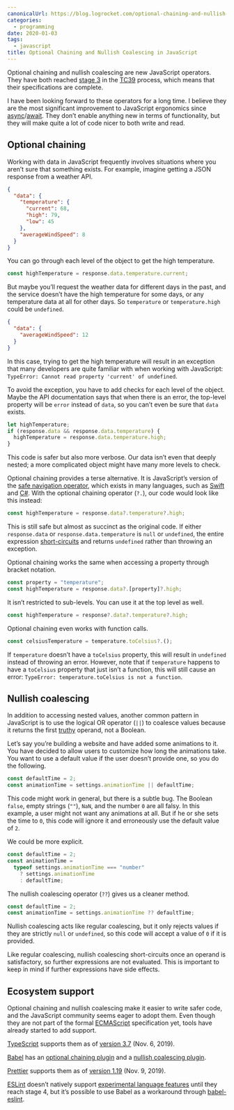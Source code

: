 ```yaml
---
canonicalUrl: https://blog.logrocket.com/optional-chaining-and-nullish-coalescing-in-javascript/
categories:
  - programming
date: 2020-01-03
tags:
  - javascript
title: Optional Chaining and Nullish Coalescing in JavaScript
---
```


Optional chaining and nullish coalescing are new JavaScript operators. They have
both reached [stage 3](https://tc39.es/process-document/) in the
[TC39](https://tc39.es/) process, which means that their specifications are
complete.

I have been looking forward to these operators for a long time. I believe they
are the most significant improvement to JavaScript ergonomics since
[async](https://developer.mozilla.org/en-US/docs/Web/JavaScript/Reference/Statements/async_function)/[await](https://developer.mozilla.org/en-US/docs/Web/JavaScript/Reference/Operators/await).
They don’t enable anything new in terms of functionality, but they will make
quite a lot of code nicer to both write and read.

## Optional chaining

Working with data in JavaScript frequently involves situations where you aren’t
sure that something exists. For example, imagine getting a JSON response from a
weather API.

```json
{
  "data": {
    "temperature": {
      "current": 68,
      "high": 79,
      "low": 45
    },
    "averageWindSpeed": 8
  }
}
```

You can go through each level of the object to get the high temperature.

```javascript
const highTemperature = response.data.temperature.current;
```

But maybe you’ll request the weather data for different days in the past, and
the service doesn’t have the high temperature for some days, or any temperature
data at all for other days. So `temperature` or `temperature.high` could be
`undefined`.

```json
{
  "data": {
    "averageWindSpeed": 12
  }
}
```

In this case, trying to get the high temperature will result in an exception
that many developers are quite familiar with when working with JavaScript:
`TypeError: Cannot read property 'current' of undefined`.

To avoid the exception, you have to add checks for each level of the object.
Maybe the API documentation says that when there is an error, the top-level
property will be `error` instead of `data`, so you can’t even be sure that
`data` exists.

```javascript
let highTemperature;
if (response.data && response.data.temperature) {
  highTemperature = response.data.temperature.high;
}
```

This code is safer but also more verbose. Our data isn’t even that deeply
nested; a more complicated object might have many more levels to check.

Optional chaining provides a terse alternative. It is JavaScript’s version of
the [safe navigation
operator](https://en.wikipedia.org/wiki/Safe_navigation_operator), which exists
in many languages, such as
[Swift](https://docs.swift.org/swift-book/LanguageGuide/OptionalChaining.html)
and
[C#](https://docs.microsoft.com/en-us/dotnet/csharp/language-reference/operators/member-access-operators#null-conditional-operators--and-).
With the optional chaining operator (`?.`), our code would look like this
instead:

```javascript
const highTemperature = response.data?.temperature?.high;
```

This is still safe but almost as succinct as the original code. If either
`response.data` or `response.data.temperature` is `null` or `undefined`, the
entire expression
[short-circuits](https://en.wikipedia.org/wiki/Short-circuit_evaluation) and
returns `undefined` rather than throwing an exception.

Optional chaining works the same when accessing a property through bracket
notation.

```javascript
const property = "temperature";
const highTemperature = response.data?.[property]?.high;
```

It isn’t restricted to sub-levels. You can use it at the top level as well.

```javascript
const highTemperature = response?.data?.temperature?.high;
```

Optional chaining even works with function calls.

```javascript
const celsiusTemperature = temperature.toCelsius?.();
```

If `temperature` doesn’t have a `toCelsius` property, this will result in
`undefined` instead of throwing an error. However, note that if `temperature`
happens to have a `toCelsius` property that just isn’t a function, this will
still cause an error: `TypeError: temperature.toCelsius is not a function`.

## Nullish coalescing

In addition to accessing nested values, another common pattern in JavaScript is
to use the logical OR operator (`||`) to coalesce values because it returns the
first [truthy](https://developer.mozilla.org/en-US/docs/Glossary/Truthy)
operand, not a Boolean.

Let’s say you’re building a website and have added some animations to it. You
have decided to allow users to customize how long the animations take. You want
to use a default value if the user doesn’t provide one, so you do the following.

```javascript
const defaultTime = 2;
const animationTime = settings.animationTime || defaultTime;
```

This code might work in general, but there is a subtle bug.  The Boolean
`false`, empty strings (`""`), `NaN`, and the number `0` are all falsy. In this
example, a user might not want any animations at all. But if he or she sets the
time to `0`, this code will ignore it and erroneously use the default value of
`2`.

We could be more explicit.

```javascript
const defaultTime = 2;
const animationTime =
  typeof settings.animationTime === "number"
    ? settings.animationTime
    : defaultTime;
```

The nullish coalescing operator (`??`) gives us a cleaner method.

```javascript
const defaultTime = 2;
const animationTime = settings.animationTime ?? defaultTime;
```

Nullish coalescing acts like regular coalescing, but it only rejects values if
they are strictly `null` or `undefined`, so this code will accept a value of `0`
if it is provided.

Like regular coalescing, nullish coalescing short-circuits once an operand is
satisfactory, so further expressions are not evaluated. This is important to
keep in mind if further expressions have side effects.

## Ecosystem support

Optional chaining and nullish coalescing make it easier to write safer code, and
the JavaScript community seems eager to adopt them. Even though they are not
part of the formal [ECMAScript](https://en.wikipedia.org/wiki/ECMAScript)
specification yet, tools have already started to add support.

[TypeScript](https://www.typescriptlang.org/) supports them as of [version
3.7](https://devblogs.microsoft.com/typescript/announcing-typescript-3-7/) (Nov.
6, 2019).

[Babel](https://babeljs.io/) has an [optional chaining
plugin](https://babeljs.io/docs/en/babel-plugin-proposal-optional-chaining) and
a [nullish coalescing
plugin](https://babeljs.io/docs/en/babel-plugin-proposal-nullish-coalescing-operator).

[Prettier](https://prettier.io/) supports them as of [version
1.19](https://prettier.io/blog/2019/11/09/1.19.0.html) (Nov. 9, 2019).

[ESLint](https://eslint.org/) doesn’t natively support [experimental language
features](https://github.com/eslint/eslint#what-about-experimental-features)
until they reach stage 4, but it’s possible to use Babel as a workaround through
[babel-eslint](https://github.com/babel/babel-eslint).
